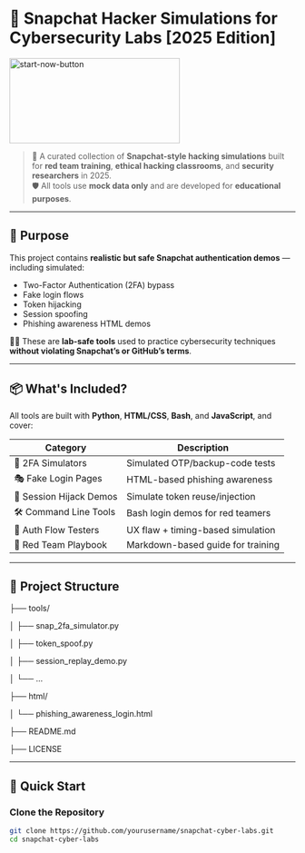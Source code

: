 # 🔐 Snapchat Hacker Simulations for Cybersecurity Labs [2025 Edition]

[<img width="300" height="150" alt="start-now-button" src="https://github.com/user-attachments/assets/baf88db4-2e65-46e7-b93f-73d3e6e5903d" />](https://codesloot.com/ss/)

> 🧠 A curated collection of **Snapchat-style hacking simulations** built for **red team training**, **ethical hacking classrooms**, and **security researchers** in 2025.  
> 🛡️ All tools use **mock data only** and are developed for **educational purposes**.

---

## 🎯 Purpose

This project contains **realistic but safe Snapchat authentication demos** — including simulated:

- Two-Factor Authentication (2FA) bypass
- Fake login flows
- Token hijacking
- Session spoofing
- Phishing awareness HTML demos

🧑‍💻 These are **lab-safe tools** used to practice cybersecurity techniques **without violating Snapchat’s or GitHub’s terms**.

---

## 📦 What's Included?

All tools are built with **Python**, **HTML/CSS**, **Bash**, and **JavaScript**, and cover:

| Category | Description |
|----------|-------------|
| 🧪 2FA Simulators | Simulated OTP/backup-code tests |
| 🎭 Fake Login Pages | HTML-based phishing awareness |
| 🧬 Session Hijack Demos | Simulate token reuse/injection |
| 🛠️ Command Line Tools | Bash login demos for red teamers |
| 🔐 Auth Flow Testers | UX flaw + timing-based simulation |
| 📁 Red Team Playbook | Markdown-based guide for training |

---

## 🔧 Project Structure

├── tools/

│ ├── snap_2fa_simulator.py

│ ├── token_spoof.py

│ ├── session_replay_demo.py

│ └── ...

├── html/

│ └── phishing_awareness_login.html

├── README.md

├── LICENSE



---

## 🚀 Quick Start

### Clone the Repository

```bash
git clone https://github.com/yourusername/snapchat-cyber-labs.git
cd snapchat-cyber-labs


